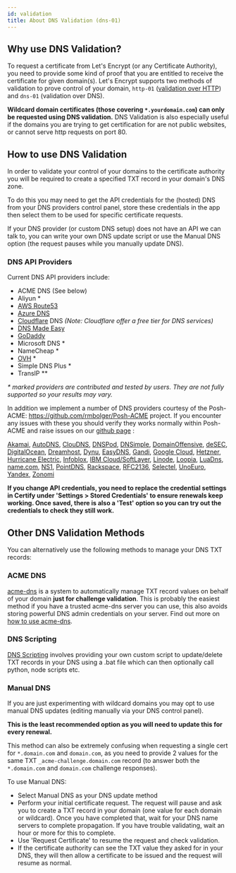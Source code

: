 ```yaml
---
id: validation
title: About DNS Validation (dns-01)
---
```


## Why use DNS Validation?
To request a certificate from Let's Encrypt (or any Certificate Authority), you need to provide some kind of proof that you are entitled to receive the certificate for given domain(s). Let's Encrypt supports two methods of validation to prove control of your domain, `http-01` ([validation over HTTP](http-validation.md)) and `dns-01` (validation over DNS). 

**Wildcard domain certificates (those covering `*.yourdomain.com`) can only be requested using DNS validation.** DNS Validation is also especially useful if the domains you are trying to get certification for are not public websites, or cannot serve http requests on port 80.

## How to use DNS Validation

In order to validate your control of your domains to the certificate authority you will be required to create a specified TXT record in your domain's DNS zone.

To do this you may need to get the API credentials for the (hosted) DNS from your DNS providers control panel, store these credentials in the app then select them to be used for specific certificate requests.

If your DNS provider (or custom DNS setup) does not have an API we can talk to, you can write your own DNS update script or use the Manual DNS option (the request pauses while you manually update DNS).

### DNS API Providers

Current DNS API providers include:
- ACME DNS (See below)
- Aliyun &ast;
- [AWS Route53](providers/awsroute53)
- [Azure DNS](providers/azuredns)
- [Cloudflare](providers/cloudflare) DNS *(Note: Cloudflare offer a free tier for DNS services)*
- [DNS Made Easy](providers/dnsmadeeasy) 
- [GoDaddy](providers/godaddy)
- Microsoft DNS &ast;
- NameCheap &ast;
- [OVH](providers/ovh) &ast;
- Simple DNS Plus &ast;
- TransIP *&ast;

*&ast; marked providers are contributed and tested by users. They are not fully supported so your results may vary.*

In addition we implement a number of DNS providers courtesy of the Posh-ACME: https://github.com/rmbolger/Posh-ACME project. If you encounter any issues with these you should verify they works normally within Posh-ACME and raise issues on our [github page](https://github.com/webprofusion/certify) :

[Akamai](https://github.com/rmbolger/Posh-ACME/blob/master/Posh-ACME/DnsPlugins/Akamai-Readme.md),
[AutoDNS](https://github.com/rmbolger/Posh-ACME/blob/master/Posh-ACME/DnsPlugins/AutoDNS-Readme.md),
[ClouDNS](https://github.com/rmbolger/Posh-ACME/blob/master/Posh-ACME/DnsPlugins/ClouDNS-Readme.md),
[DNSPod](https://github.com/rmbolger/Posh-ACME/blob/master/Posh-ACME/DnsPlugins/DNSPod-Readme.md),
[DNSimple](https://github.com/rmbolger/Posh-ACME/blob/master/Posh-ACME/DnsPlugins/DNSimple-Readme.md),
[DomainOffensive](https://github.com/rmbolger/Posh-ACME/blob/master/Posh-ACME/DnsPlugins/DomainOffensive-Readme.md),
[deSEC](https://github.com/rmbolger/Posh-ACME/blob/master/Posh-ACME/DnsPlugins/DeSEC-Readme.md),
[DigitalOcean](https://github.com/rmbolger/Posh-ACME/blob/master/Posh-ACME/DnsPlugins/DOcean-Readme.md),
[Dreamhost](https://github.com/rmbolger/Posh-ACME/blob/master/Posh-ACME/DnsPlugins/Dreamhost-Readme.md),
[Dynu](https://github.com/rmbolger/Posh-ACME/blob/master/Posh-ACME/DnsPlugins/Dynu-Readme.md),
[EasyDNS](https://github.com/rmbolger/Posh-ACME/blob/master/Posh-ACME/DnsPlugins/EasyDNS-Readme.md),
[Gandi](https://github.com/rmbolger/Posh-ACME/blob/master/Posh-ACME/DnsPlugins/Gandi-Readme.md),
[Google Cloud](https://github.com/rmbolger/Posh-ACME/blob/master/Posh-ACME/DnsPlugins/GCloud-Readme.md),
[Hetzner](https://github.com/rmbolger/Posh-ACME/blob/master/Posh-ACME/DnsPlugins/Hetzner-Readme.md),
[Hurricane Electric](https://github.com/rmbolger/Posh-ACME/blob/master/Posh-ACME/DnsPlugins/HurricaneElectric-Readme.md),
[Infoblox](https://github.com/rmbolger/Posh-ACME/blob/master/Posh-ACME/DnsPlugins/Infoblox-Readme.md),
[IBM Cloud/SoftLayer](https://github.com/rmbolger/Posh-ACME/blob/master/Posh-ACME/DnsPlugins/IBMSoftLayer-Readme.md),
[Linode](https://github.com/rmbolger/Posh-ACME/blob/master/Posh-ACME/DnsPlugins/Linode-Readme.md),
[Loopia](https://github.com/rmbolger/Posh-ACME/blob/master/Posh-ACME/DnsPlugins/Loopia-Readme.md),
[LuaDns](https://github.com/rmbolger/Posh-ACME/blob/master/Posh-ACME/DnsPlugins/LuaDns-Readme.md),
[name.com](https://github.com/rmbolger/Posh-ACME/blob/master/Posh-ACME/DnsPlugins/NameCom-Readme.md),
[NS1](https://github.com/rmbolger/Posh-ACME/blob/master/Posh-ACME/DnsPlugins/NS1-Readme.md),
[PointDNS](https://github.com/rmbolger/Posh-ACME/blob/master/Posh-ACME/DnsPlugins/PointDNS-Readme.md),
[Rackspace](https://github.com/rmbolger/Posh-ACME/blob/master/Posh-ACME/DnsPlugins/Rackspace-Readme.md),
[RFC2136](https://github.com/rmbolger/Posh-ACME/blob/master/Posh-ACME/DnsPlugins/RFC2136-Readme.md),
[Selectel](https://github.com/rmbolger/Posh-ACME/blob/master/Posh-ACME/DnsPlugins/Selectel-Readme.md),
[UnoEuro](https://github.com/rmbolger/Posh-ACME/blob/master/Posh-ACME/DnsPlugins/UnoEuro-Readme.md),
[Yandex](https://github.com/rmbolger/Posh-ACME/blob/master/Posh-ACME/DnsPlugins/Yandex-Readme.md),
[Zonomi](https://github.com/rmbolger/Posh-ACME/blob/master/Posh-ACME/DnsPlugins/Zonomi-Readme.md)

**If you change API credentials, you need to replace the credential settings in Certify under 'Settings > Stored Credentials' to ensure renewals keep working. Once saved, there is also a 'Test' option so you can try out the credentials to check they still work.**

## Other DNS Validation Methods
You can alternatively use the following methods to manage your DNS TXT records:

### ACME DNS 
[acme-dns](https://github.com/joohoi/acme-dns) is a system to automatically manage TXT record values on behalf of your domain **just for challenge validation**. This is probably the easiest method if you have a trusted acme-dns server you can use, this also avoids storing powerful DNS admin credentials on your server. Find out more on [how to use acme-dns](/docs/dns/providers/acme-dns).


### DNS Scripting
[DNS Scripting](providers/scripting) involves providing your own custom script to update/delete TXT records in your DNS using a .bat file which can then optionally call python, node scripts etc.

### Manual DNS 
If you are just experimenting with wildcard domains you may opt to use manual DNS updates (editing manually via your DNS control panel). 

**This is the least recommended option as you will need to update this for every renewal.** 

This method can also be extremely confusing when requesting a single cert for `*.domain.com` and `domain.com`, as you need to provide 2 values for the same TXT `_acme-challenge.domain.com` record (to answer both the `*.domain.com` and `domain.com` challenge responses).

To use Manual DNS:
- Select Manual DNS as your DNS update method
- Perform your initial certificate request. The request will pause and ask you to create a TXT record in your domain (one value for each domain or wildcard). Once you have completed that, wait for your DNS name servers to complete propagation. If you have trouble validating, wait an hour or more for this to complete.
- Use 'Request Certificate' to resume the request and check validation. 
- If the certificate authority can see the TXT value they asked for in your DNS, they will then allow a certificate to be issued and the request will resume as normal.


